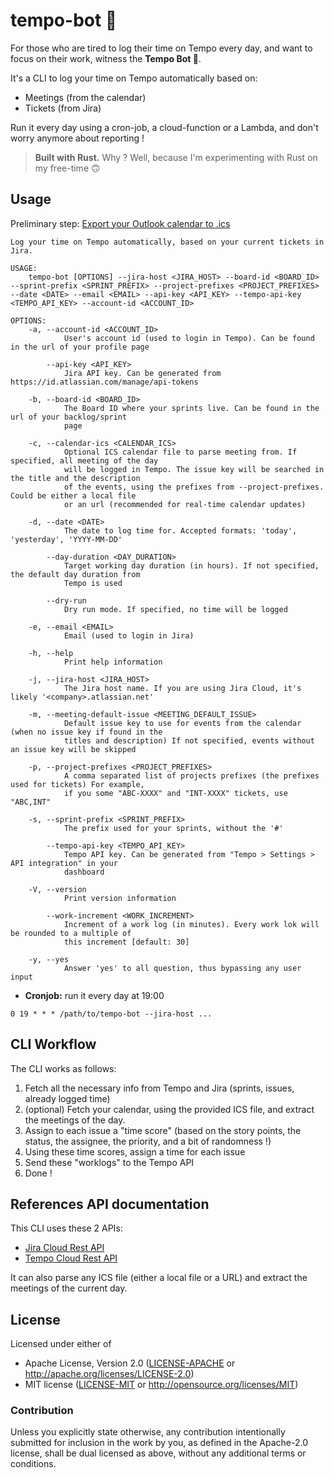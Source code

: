 # tempo-bot 🤖

For those who are tired to log their time on Tempo every day, and want to focus on their work, witness the **Tempo Bot 🤖**.

It's a CLI to log your time on Tempo automatically based on:
- Meetings (from the calendar)
- Tickets (from Jira)

Run it every day using a cron-job, a cloud-function or a Lambda, and don't worry anymore about reporting !

> **Built with Rust.** Why ? Well, because I'm experimenting with Rust on my free-time 🙃

## Usage

Preliminary step: [Export your Outlook calendar to .ics](docs/calendar.md)

```
Log your time on Tempo automatically, based on your current tickets in Jira.

USAGE:
    tempo-bot [OPTIONS] --jira-host <JIRA_HOST> --board-id <BOARD_ID> --sprint-prefix <SPRINT_PREFIX> --project-prefixes <PROJECT_PREFIXES> --date <DATE> --email <EMAIL> --api-key <API_KEY> --tempo-api-key <TEMPO_API_KEY> --account-id <ACCOUNT_ID>

OPTIONS:
    -a, --account-id <ACCOUNT_ID>
            User's account id (used to login in Tempo). Can be found in the url of your profile page

        --api-key <API_KEY>
            Jira API key. Can be generated from https://id.atlassian.com/manage/api-tokens

    -b, --board-id <BOARD_ID>
            The Board ID where your sprints live. Can be found in the url of your backlog/sprint
            page

    -c, --calendar-ics <CALENDAR_ICS>
            Optional ICS calendar file to parse meeting from. If specified, all meeting of the day
            will be logged in Tempo. The issue key will be searched in the title and the description
            of the events, using the prefixes from --project-prefixes. Could be either a local file
            or an url (recommended for real-time calendar updates)

    -d, --date <DATE>
            The date to log time for. Accepted formats: 'today', 'yesterday', 'YYYY-MM-DD'

        --day-duration <DAY_DURATION>
            Target working day duration (in hours). If not specified, the default day duration from
            Tempo is used

        --dry-run
            Dry run mode. If specified, no time will be logged

    -e, --email <EMAIL>
            Email (used to login in Jira)

    -h, --help
            Print help information

    -j, --jira-host <JIRA_HOST>
            The Jira host name. If you are using Jira Cloud, it's likely '<company>.atlassian.net'

    -m, --meeting-default-issue <MEETING_DEFAULT_ISSUE>
            Default issue key to use for events from the calendar (when no issue key if found in the
            titles and description) If not specified, events without an issue key will be skipped

    -p, --project-prefixes <PROJECT_PREFIXES>
            A comma separated list of projects prefixes (the prefixes used for tickets) For example,
            if you some "ABC-XXXX" and "INT-XXXX" tickets, use "ABC,INT"

    -s, --sprint-prefix <SPRINT_PREFIX>
            The prefix used for your sprints, without the '#'

        --tempo-api-key <TEMPO_API_KEY>
            Tempo API key. Can be generated from "Tempo > Settings > API integration" in your
            dashboard

    -V, --version
            Print version information

        --work-increment <WORK_INCREMENT>
            Increment of a work log (in minutes). Every work lok will be rounded to a multiple of
            this increment [default: 30]

    -y, --yes
            Answer 'yes' to all question, thus bypassing any user input

```

- **Cronjob:** run it every day at 19:00
```
0 19 * * * /path/to/tempo-bot --jira-host ...
```

## CLI Workflow

The CLI works as follows:
1. Fetch all the necessary info from Tempo and Jira (sprints, issues, already logged time)
2. (optional) Fetch your calendar, using the provided ICS file, and extract the meetings of the day.
3. Assign to each issue a "time score" (based on the story points, the status, the assignee, the priority, and a bit of randomness !)
4. Using these time scores, assign a time for each issue
5. Send these "worklogs" to the Tempo API
6. Done !

## References API documentation

This CLI uses these 2 APIs:

- [Jira Cloud Rest API](https://developer.atlassian.com/cloud/jira/software/rest/intro/)
- [Tempo Cloud Rest API](https://apidocs.tempo.io/)

It can also parse any ICS file (either a local file or a URL) and extract the meetings of the current day.

## License

Licensed under either of

- Apache License, Version 2.0 ([LICENSE-APACHE](LICENSE-APACHE) or http://apache.org/licenses/LICENSE-2.0)
- MIT license ([LICENSE-MIT](LICENSE-MIT) or http://opensource.org/licenses/MIT)

### Contribution

Unless you explicitly state otherwise, any contribution intentionally submitted
for inclusion in the work by you, as defined in the Apache-2.0 license, shall
be dual licensed as above, without any additional terms or conditions.
